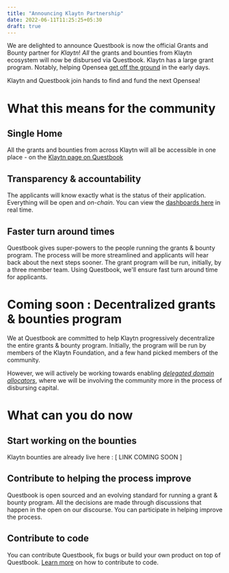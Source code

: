 ```yaml
---
title: "Announcing Klaytn Partnership"
date: 2022-06-11T11:25:25+05:30
draft: true
---
```


We are delighted to announce Questbook is now the official Grants and Bounty partner for *Klaytn*! _All_ the grants and bounties from Klaytn ecosystem will now be disbursed via Questbook. Klaytn has a large grant program. Notably, helping Opensea [get off the ground](https://dappradar.com/blog/klaytn-2-0-to-boost-efforts-on-global-ecosystem-expansion) in the early days. 

Klaytn and Questbook join hands to find and fund the next Opensea!

# What this means for the community
## Single Home
All the grants and bounties from across Klaytn will all be accessible in one place - on the [Klaytn page on Questbook](#coming-soon)

## Transparency & accountability
The applicants will know exactly what is the status of their application. Everything will be open and _on-chain_. You can view the [dashboards here](#coming-soon) in real time.

## Faster turn around times
Questbook gives super-powers to the people running the grants & bounty program. The process will be more streamlined and applicants will hear back about the next steps sooner. The grant program will be run, initially, by a three member team. Using Questbook, we'll ensure fast turn around time for applicants. 

# Coming soon : Decentralized grants & bounties program
We at Questbook are committed to help Klaytn progressively decentralize the entire grants & bounty program. Initially, the program will be run by members of the Klaytn Foundation, and a few hand picked members of the community. 

However, we will actively be working towards enabling [_delegated domain allocators_](https://blog.questbook.xyz/posts/min-grants-dao-max-community-participation/), where we will be involving the community more in the process of disbursing capital. 

# What can you do now
## Start working on the bounties
Klaytn bounties are already live here : [ LINK COMING SOON ]

## Contribute to helping the process improve
Questbook is open sourced and an evolving standard for running a grant & bounty program. All the decisions are made through discussions that happen in the open on our discourse. You can participate in helping improve the process.

## Contribute to code 
You can contribute Questbook, fix bugs or build your own product on top of Questbook. [Learn more](https://blog.questbook.xyz/posts/questbook-composability/) on how to contribute to code.


